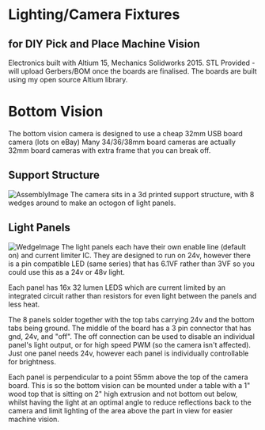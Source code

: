 # Lighting/Camera Fixtures 
## for DIY Pick and Place Machine Vision

Electronics built with Altium 15, Mechanics Solidworks 2015.
STL Provided - will upload Gerbers/BOM once the boards are finalised. The boards are built using my open source Altium library.

# Bottom Vision
The bottom vision camera is designed to use a cheap 32mm USB board camera (lots on eBay) Many 34/36/38mm board cameras are actually 32mm  board cameras with extra frame that you can break off.


## Support Structure
![AssemblyImage](https://github.com/issus/Pick-And-Place-Lights/raw/master/Bottom%20Light%20Array/Mounting/AssemblyPreview.jpg)
The camera sits in a 3d printed support structure, with 8 wedges around to make an octogon of light panels.


## Light Panels
![WedgeImage](https://github.com/issus/Pick-And-Place-Lights/raw/master/Bottom%20Light%20Array/BoardPreview.jpg)
The light panels each have their own enable line (default on) and current limiter IC. They are designed to run on 24v, however there is a pin compatible LED (same series) that has 6.1VF rather than 3VF so you could use this as a 24v or 48v light.

Each panel has 16x 32 lumen LEDS which are current limited by an integrated circuit rather than resistors for even light between the panels and less heat.

The 8 panels solder together with the top tabs carrying 24v and the bottom tabs being ground. The middle of the board has a 3 pin connector that has gnd, 24v, and "off". The off connection can be used to disable an individual panel's light output, or for high speed PWM (so the camera isn't affected). Just one panel needs 24v, however each panel is individually controllable for brightness.

Each panel is perpendicular to a point 55mm above the top of the camera board. This is so the bottom vision can be mounted under a table with a 1" wood top that is sitting on 2" high extrusion and not bottom out below, whilst having the light at an optimal angle to reduce reflections back to the camera and limit lighting of the area above the part in view for easier machine vision.
